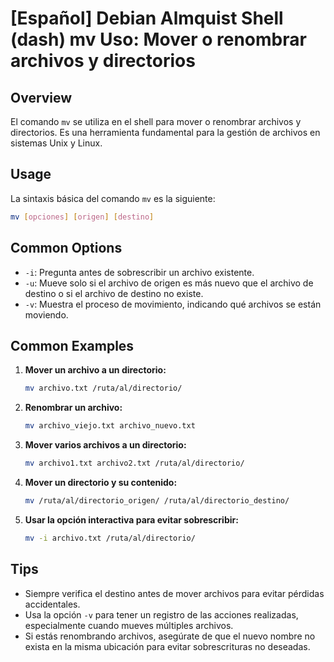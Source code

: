 # [Español] Debian Almquist Shell (dash) mv Uso: Mover o renombrar archivos y directorios

## Overview
El comando `mv` se utiliza en el shell para mover o renombrar archivos y directorios. Es una herramienta fundamental para la gestión de archivos en sistemas Unix y Linux.

## Usage
La sintaxis básica del comando `mv` es la siguiente:

```bash
mv [opciones] [origen] [destino]
```

## Common Options
- `-i`: Pregunta antes de sobrescribir un archivo existente.
- `-u`: Mueve solo si el archivo de origen es más nuevo que el archivo de destino o si el archivo de destino no existe.
- `-v`: Muestra el proceso de movimiento, indicando qué archivos se están moviendo.

## Common Examples
1. **Mover un archivo a un directorio:**
   ```bash
   mv archivo.txt /ruta/al/directorio/
   ```

2. **Renombrar un archivo:**
   ```bash
   mv archivo_viejo.txt archivo_nuevo.txt
   ```

3. **Mover varios archivos a un directorio:**
   ```bash
   mv archivo1.txt archivo2.txt /ruta/al/directorio/
   ```

4. **Mover un directorio y su contenido:**
   ```bash
   mv /ruta/al/directorio_origen/ /ruta/al/directorio_destino/
   ```

5. **Usar la opción interactiva para evitar sobrescribir:**
   ```bash
   mv -i archivo.txt /ruta/al/directorio/
   ```

## Tips
- Siempre verifica el destino antes de mover archivos para evitar pérdidas accidentales.
- Usa la opción `-v` para tener un registro de las acciones realizadas, especialmente cuando mueves múltiples archivos.
- Si estás renombrando archivos, asegúrate de que el nuevo nombre no exista en la misma ubicación para evitar sobrescrituras no deseadas.